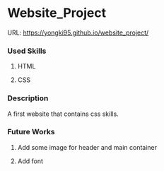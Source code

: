 # Website_Project

URL: https://yongki95.github.io/website_project/
### Used Skills

1. HTML

2. CSS
### Description
A first website that contains css skills.

### Future Works

1. Add some image for header and main container

2. Add font 


